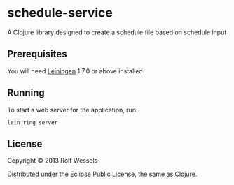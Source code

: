 # schedule-service

A Clojure library designed to create a schedule file based on schedule input

## Prerequisites

You will need [Leiningen][1] 1.7.0 or above installed.

[1]: https://github.com/technomancy/leiningen

## Running

To start a web server for the application, run:

    lein ring server

## License

Copyright © 2013 Rolf Wessels

Distributed under the Eclipse Public License, the same as Clojure.
